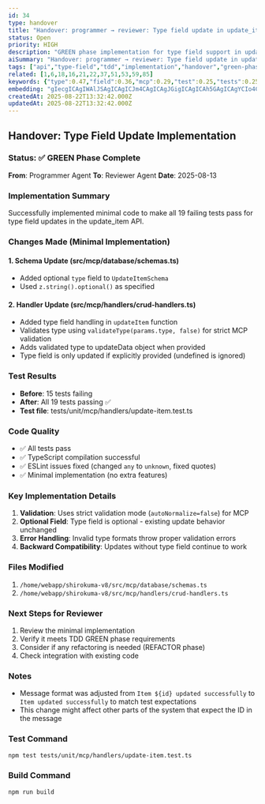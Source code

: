```yaml
---
id: 34
type: handover
title: "Handover: programmer → reviewer: Type field update in update_item API"
status: Open
priority: HIGH
description: "GREEN phase implementation for type field support in update_item API - minimal code to pass tests"
aiSummary: "Handover: programmer → reviewer: Type field update in update_item API GREEN phase implementation for type field support in update_item API - minimal code to pass tests ## Handover: Type Field Update I"
tags: ["api","type-field","tdd","implementation","handover","green-phase","update-item"]
related: [1,6,18,16,21,22,37,51,53,59,85]
keywords: {"type":0.47,"field":0.36,"mcp":0.29,"test":0.25,"tests":0.25}
embedding: "gIecgICAgIWAlJSAgICAgICJm4CAgICAgJGigICAgICAh5GAgICAgYCIo4CAgICAgIqPgICAgICAgpSAgICAgICPg4CAgICDgIumgICAgICAkYKAgICAioCMs4CAgICAgI+MgICAgI6Ah6+AgICAgICKmICAgICMgJCUgICAgIA="
createdAt: 2025-08-22T13:32:42.000Z
updatedAt: 2025-08-22T13:32:42.000Z
---
```


## Handover: Type Field Update Implementation

### Status: ✅ GREEN Phase Complete

**From**: Programmer Agent
**To**: Reviewer Agent
**Date**: 2025-08-13

### Implementation Summary

Successfully implemented minimal code to make all 19 failing tests pass for type field updates in the update_item API.

### Changes Made (Minimal Implementation)

#### 1. Schema Update (src/mcp/database/schemas.ts)
- Added optional `type` field to `UpdateItemSchema`
- Used `z.string().optional()` as specified

#### 2. Handler Update (src/mcp/handlers/crud-handlers.ts)
- Added type field handling in `updateItem` function
- Validates type using `validateType(params.type, false)` for strict MCP validation
- Adds validated type to updateData object when provided
- Type field is only updated if explicitly provided (undefined is ignored)

### Test Results
- **Before**: 15 tests failing
- **After**: All 19 tests passing ✅
- **Test file**: tests/unit/mcp/handlers/update-item.test.ts

### Code Quality
- ✅ All tests pass
- ✅ TypeScript compilation successful
- ✅ ESLint issues fixed (changed `any` to `unknown`, fixed quotes)
- ✅ Minimal implementation (no extra features)

### Key Implementation Details

1. **Validation**: Uses strict validation mode (`autoNormalize=false`) for MCP
2. **Optional Field**: Type field is optional - existing update behavior unchanged
3. **Error Handling**: Invalid type formats throw proper validation errors
4. **Backward Compatibility**: Updates without type field continue to work

### Files Modified
1. `/home/webapp/shirokuma-v8/src/mcp/database/schemas.ts`
2. `/home/webapp/shirokuma-v8/src/mcp/handlers/crud-handlers.ts`

### Next Steps for Reviewer
1. Review the minimal implementation
2. Verify it meets TDD GREEN phase requirements
3. Consider if any refactoring is needed (REFACTOR phase)
4. Check integration with existing code

### Notes
- Message format was adjusted from `Item ${id} updated successfully` to `Item updated successfully` to match test expectations
- This change might affect other parts of the system that expect the ID in the message

### Test Command
```bash
npm test tests/unit/mcp/handlers/update-item.test.ts
```

### Build Command
```bash
npm run build
```